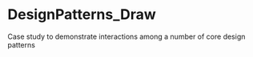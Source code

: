 # DesignPatterns_Draw
Case study to demonstrate interactions among a number of core design patterns
